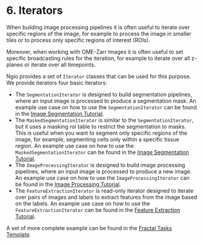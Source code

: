 # 6. Iterators

When building image processing pipelines it is often useful to iterate over specific regions of the image, for example to process the image in smaller tiles or to process only specific regions of interest (ROIs).

Moreover, when working with OME-Zarr Images it is often useful to set specific broadcasting rules for the iteration, for example to iterate over all z-planes or iterate over all timepoints.

Ngio provides a set of `Iterator` classes that can be used for this purpose. We provide iterators four basic iterators: 

* The `SegmentationIterator` is designed to build segmentation pipelines, where an input image is processed to produce a segmentation mask. An example use case on how to use the `SegmentationIterator` can be found in the [Image Segmentation Tutorial](../tutorials/image_segmentation.ipynb).
* The `MaskedSegmentationIterator` is similar to the `SegmentationIterator`, but it uses a masking roi table to restrict the segmentation to masks. This is useful when you want to segment only specific regions of the image, for example, segmenting cells only within a specific tissue region. An example use case on how to use the `MaskedSegmentationIterator` can be found in the [Image Segmentation Tutorial](../tutorials/image_segmentation.ipynb).
* The `ImageProcessingIterator` is designed to build image processing pipelines, where an input image is processed to produce a new image. An example use case on how to use the `ImageProcessingIterator` can be found in the [Image Processing Tutorial](../tutorials/image_processing.ipynb).
* The `FeatureExtractionIterator` is read-only iterator designed to iterate over pairs of images and labels to extract features from the image based on the labels. An example use case on how to use the `FeatureExtractionIterator` can be found in the [Feature Extraction Tutorial](../tutorials/feature_extraction.ipynb).

A set of more complete example can be found in the [Fractal Tasks Template](https://github.com/fractal-analytics-platform/fractal-tasks-template).
